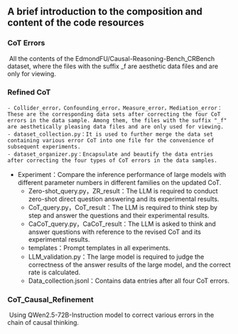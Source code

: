 ## A brief introduction to the composition and content of the code resources

### CoT Errors

​	All the contents of the EdmondFU/Causal-Reasoning-Bench_CRBench dataset, where the files with the suffix _f are aesthetic data files and are only for viewing.

### Refined CoT

	- Collider_error，Confounding_error，Measure_error，Mediation_error：These are the corresponding data sets after correcting the four CoT errors in the data sample. Among them, the files with the suffix "_f" are aesthetically pleasing data files and are only used for viewing.
	- dataset_collection.py：It is used to further merge the data set containing various error CoT into one file for the convenience of subsequent experiments.
	- dataset_organizer.py：Encapsulate and beautify the data entries after correcting the four types of CoT errors in the data samples.
 - Experiment：Compare the inference performance of large models with different parameter numbers in different families on the updated CoT.
    - Zero-shot_query.py，ZR_result：The LLM is required to conduct zero-shot direct question answering and its experimental results.
    - CoT_query.py，CoT_result：The LLM is required to think step by step and answer the questions and their experimental results.
    - CaCoT_query.py，CaCoT_result：The LLM is asked to think and answer questions with reference to the revised CoT and its experimental results.
    - templates：Prompt templates in all experiments.
    - LLM_validation.py：The large model is required to judge the correctness of the answer results of the large model, and the correct rate is calculated.
    - Data_collection.jsonl：Contains data entries after all four CoT errors.

### CoT_Causal_Refinement

​	Using QWen2.5-72B-Instruction model to correct various errors in the chain of causal thinking.